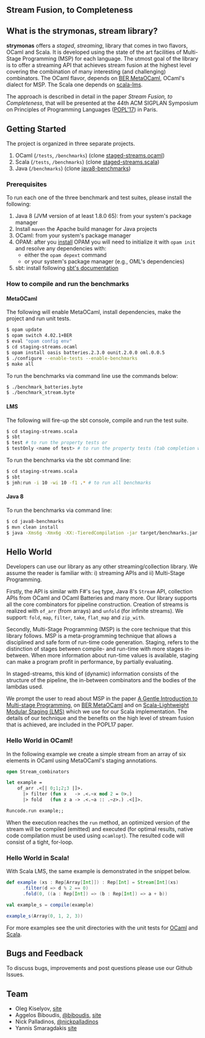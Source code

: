 ## Stream Fusion, to Completeness

## What is the strymonas, stream library?

__strymonas__ offers a _staged_, _streaming_, library that comes in two flavors, OCaml and Scala. It is developed using the state of the art facilities of Multi-Stage Programming (MSP) for each language. The utmost goal of the library is to offer a streaming API that achieves stream fusion at the highest level covering the combination of many interesting (and challenging) combinators. The OCaml flavor, depends on [BER MetaOCaml](http://okmij.org/ftp/ML/MetaOCaml.html), OCaml's dialect for MSP. The Scala one depends on [scala-lms](https://scala-lms.github.io/).

The approach is described in detail in the paper _Stream Fusion, to Completeness_, that will be presented at the 44th ACM SIGPLAN Symposium on Principles of Programming Languages ([POPL'17](http://conf.researchr.org/home/POPL-2017)) in Paris.

## Getting Started

The project is organized in three separate projects.

1. OCaml (```/tests```, ```/benchmarks```) (clone [staged-streams.ocaml](https://github.com/strymonas/staged-streams.ocaml))
1. Scala (```/tests```, ```/benchmarks```) (clone [staged-streams.scala](https://github.com/strymonas/staged-streams.scala))
1. Java (```/benchmarks```) (clone [java8-benchmarks](https://github.com/strymonas/java8-benchmarks))

### Prerequisites

To run each one of the three benchmark and test suites, please install the following:

1. Java 8 (JVM version of at least 1.8.0 65): from your system's package manager
1. Install `maven` the Apache build manager for Java projects
1. OCaml: from your system's package manager
1. OPAM: after you [install](https://opam.ocaml.org/doc/Install.html) OPAM you will need to initialize it  with ```opam init``` and resolve any dependencies with:
	- either the ```opam depext``` command
	- or your system's package manager (e.g., OML's dependencies)
1. sbt: install following [sbt's documentation](http://www.scala-sbt.org/0.13/docs/Setup.html)

### How to compile and run the benchmarks

#### MetaOCaml

The following will enable MetaOCaml, install dependencies, make the project and run unit tests.

```bash
$ opam update
$ opam switch 4.02.1+BER
$ eval "opam config env"
$ cd staging-streams.ocaml
$ opam install oasis batteries.2.3.0 ounit.2.0.0 oml.0.0.5
$ ./configure --enable-tests --enable-benchmarks
$ make all
```

To run the benchmarks via command line use the commands below:

```bash
$ ./benchmark_batteries.byte
$ ./benchmark_stream.byte
```

#### LMS
The following will fire-up the sbt console, compile and run the test suite.

```bash
$ cd staging-streams.scala
$ sbt
$ test # to run the property tests or
$ testOnly <name of test> # to run the property tests (tab completion works)
```

To run the benchmarks via the sbt command line:

```bash
$ cd staging-streams.scala
$ sbt
$ jmh:run -i 10 -wi 10 -f1 .* # to run all benchmarks
```

#### Java 8
To run the benchmarks via command line:

```bash
$ cd java8-benchmarks
$ mvn clean install
$ java -Xms6g -Xmx6g -XX:-TieredCompilation -jar target/benchmarks.jar -i 10 -wi 10 -f1 .* # to run all benchmarks
```

## Hello World

Developers can use our library as any other streaming/collection library. We assume the reader is familiar with: i) streaming APIs and ii) Multi-Stage Programming.

Firstly, the API is similar with F#'s ```Seq``` type, Java 8's ```Stream``` API, collection APIs from OCaml and OCaml Batteries and many more. Our library supports all the core combinators for pipeline construction. Creation of streams is realized with ```of_arr``` (from arrays) and ```unfold``` (for infinite streams). We support: ```fold```, ```map```, ```filter```, ```take```, ```flat_map``` and ```zip_with```.

Secondly, Multi-Stage Programming (MSP) is the core technique that this library follows. MSP is a meta-programming technique that allows a disciplined and safe form of run-time code generation. Staging, refers to the distinction of stages between compile- and run-time with more stages in-between. When more information about run-time values is available, staging can make a program profit in performance, by partially evaluating.

In staged-streams, this kind of (dynamic) information consists of the structure of the pipeline, the in-between combinators and the bodies of the lambdas used.

We prompt the user to read about MSP in the paper [A Gentle Introduction to Multi-stage Programming](https://www.cs.rice.edu/~taha/publications/journal/dspg04a.pdf), on [BER MetaOCaml](http://okmij.org/ftp/ML/MetaOCaml.html) and on [Scala-Lightweight Modular Staging (LMS)](https://scala-lms.github.io//index.html) which we use for our Scala implementation. The details of our technique and the benefits on the high level of stream fusion that is achieved, are included in the POPL17 paper.

### Hello World in OCaml!

In the following example we create a simple stream from an array of six elements in OCaml using MetaOCaml's staging annotations.

```ocaml
open Stream_combinators

let example =
	of_arr .<[| 0;1;2;3 |]>.
      |> filter (fun x   -> .<.~x mod 2 = 0>.)
      |> fold   (fun z a -> .<.~a :: .~z>.) .<[]>.

Runcode.run example;;
```

When the execution reaches the ```run``` method, an optimized version of the stream will be compiled (emitted) and executed (for optimal results, native code compilation must be used using ```ocamlopt```). The resulted code will consist of a tight, for-loop.

### Hello World in Scala!

With Scala LMS, the same example is demonstrated in the snippet below.

```scala
def example (xs : Rep[Array[Int]]) : Rep[Int] = Stream[Int](xs)
      .filter(d => d % 2 == 0)
      .fold(0, ((a : Rep[Int]) => (b : Rep[Int]) => a + b))

val example_s = compile(example)

example_s(Array(0, 1, 2, 3))
```

For more examples see the unit directories with the unit tests for [OCaml](https://github.com/strymonas/staged-streams.ocaml/test/?at=master) and [Scala](https://github.com/strymonas/staged-streams.scala/src/test/scala/StagedStreamSpec.scala?at=master&fileviewer=file-view-default).

## Bugs and Feedback

To discuss bugs, improvements and post questions please use our Github Issues.

## Team

- Oleg Kiselyov, [site](http://okmij.org/)
- Aggelos Biboudis, [@biboudis](https://twitter.com/biboudis), [site](https://biboudis.github.io/)
- Nick Palladinos, [@nickpalladinos](https://twitter.com/nickpalladinos)
- Yannis Smaragdakis [site](https://yanniss.github.io/)
